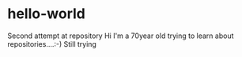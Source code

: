 # hello-world
Second attempt at repository
Hi I'm a 70year old trying to learn about repositories....:-)
Still trying
